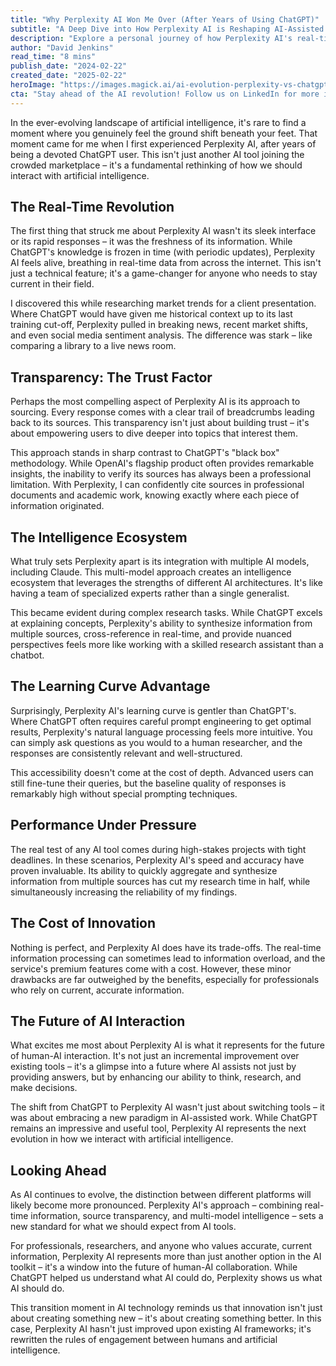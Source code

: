 ```yaml
---
title: "Why Perplexity AI Won Me Over (After Years of Using ChatGPT)"
subtitle: "A Deep Dive into How Perplexity AI is Reshaping AI-Assisted Research"
description: "Explore a personal journey of how Perplexity AI's real-time information processing, source transparency, and intuitive interface represents a significant evolution beyond ChatGPT, reshaping how we interact with artificial intelligence for research and professional work."
author: "David Jenkins"
read_time: "8 mins"
publish_date: "2024-02-22"
created_date: "2025-02-22"
heroImage: "https://images.magick.ai/ai-evolution-perplexity-vs-chatgpt.jpg"
cta: "Stay ahead of the AI revolution! Follow us on LinkedIn for more in-depth analyses of emerging AI technologies and how they're transforming the way we work."
---
```


In the ever-evolving landscape of artificial intelligence, it's rare to find a moment where you genuinely feel the ground shift beneath your feet. That moment came for me when I first experienced Perplexity AI, after years of being a devoted ChatGPT user. This isn't just another AI tool joining the crowded marketplace – it's a fundamental rethinking of how we should interact with artificial intelligence.

## The Real-Time Revolution

The first thing that struck me about Perplexity AI wasn't its sleek interface or its rapid responses – it was the freshness of its information. While ChatGPT's knowledge is frozen in time (with periodic updates), Perplexity AI feels alive, breathing in real-time data from across the internet. This isn't just a technical feature; it's a game-changer for anyone who needs to stay current in their field.

I discovered this while researching market trends for a client presentation. Where ChatGPT would have given me historical context up to its last training cut-off, Perplexity pulled in breaking news, recent market shifts, and even social media sentiment analysis. The difference was stark – like comparing a library to a live news room.

## Transparency: The Trust Factor

Perhaps the most compelling aspect of Perplexity AI is its approach to sourcing. Every response comes with a clear trail of breadcrumbs leading back to its sources. This transparency isn't just about building trust – it's about empowering users to dive deeper into topics that interest them.

This approach stands in sharp contrast to ChatGPT's "black box" methodology. While OpenAI's flagship product often provides remarkable insights, the inability to verify its sources has always been a professional limitation. With Perplexity, I can confidently cite sources in professional documents and academic work, knowing exactly where each piece of information originated.

## The Intelligence Ecosystem

What truly sets Perplexity apart is its integration with multiple AI models, including Claude. This multi-model approach creates an intelligence ecosystem that leverages the strengths of different AI architectures. It's like having a team of specialized experts rather than a single generalist.

This became evident during complex research tasks. While ChatGPT excels at explaining concepts, Perplexity's ability to synthesize information from multiple sources, cross-reference in real-time, and provide nuanced perspectives feels more like working with a skilled research assistant than a chatbot.

## The Learning Curve Advantage

Surprisingly, Perplexity AI's learning curve is gentler than ChatGPT's. Where ChatGPT often requires careful prompt engineering to get optimal results, Perplexity's natural language processing feels more intuitive. You can simply ask questions as you would to a human researcher, and the responses are consistently relevant and well-structured.

This accessibility doesn't come at the cost of depth. Advanced users can still fine-tune their queries, but the baseline quality of responses is remarkably high without special prompting techniques.

## Performance Under Pressure

The real test of any AI tool comes during high-stakes projects with tight deadlines. In these scenarios, Perplexity AI's speed and accuracy have proven invaluable. Its ability to quickly aggregate and synthesize information from multiple sources has cut my research time in half, while simultaneously increasing the reliability of my findings.

## The Cost of Innovation

Nothing is perfect, and Perplexity AI does have its trade-offs. The real-time information processing can sometimes lead to information overload, and the service's premium features come with a cost. However, these minor drawbacks are far outweighed by the benefits, especially for professionals who rely on current, accurate information.

## The Future of AI Interaction

What excites me most about Perplexity AI is what it represents for the future of human-AI interaction. It's not just an incremental improvement over existing tools – it's a glimpse into a future where AI assists not just by providing answers, but by enhancing our ability to think, research, and make decisions.

The shift from ChatGPT to Perplexity AI wasn't just about switching tools – it was about embracing a new paradigm in AI-assisted work. While ChatGPT remains an impressive and useful tool, Perplexity AI represents the next evolution in how we interact with artificial intelligence.

## Looking Ahead

As AI continues to evolve, the distinction between different platforms will likely become more pronounced. Perplexity AI's approach – combining real-time information, source transparency, and multi-model intelligence – sets a new standard for what we should expect from AI tools.

For professionals, researchers, and anyone who values accurate, current information, Perplexity AI represents more than just another option in the AI toolkit – it's a window into the future of human-AI collaboration. While ChatGPT helped us understand what AI could do, Perplexity shows us what AI should do.

This transition moment in AI technology reminds us that innovation isn't just about creating something new – it's about creating something better. In this case, Perplexity AI hasn't just improved upon existing AI frameworks; it's rewritten the rules of engagement between humans and artificial intelligence.